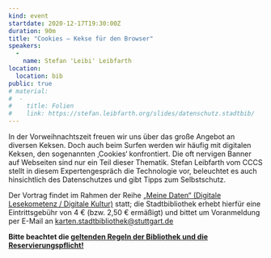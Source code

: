 ```yaml
---
kind: event
startdate: 2020-12-17T19:30:00Z
duration: 90m
title: "Cookies – Kekse für den Browser"
speakers: 
  -
    name: Stefan 'Leibi' Leibfarth
location:
  location: bib
public: true
# material:
#  -
#    title: Folien
#    link: https://stefan.leibfarth.org/slides/datenschutz.stadtbib/
---
```

In der Vorweihnachtszeit freuen wir uns über das große Angebot an diversen Keksen. Doch auch beim Surfen werden wir häufig mit digitalen Keksen, den sogenannten ‚Cookies‘ konfrontiert. Die oft nervigen Banner auf Webseiten sind nur ein Teil dieser Thematik. Stefan Leibfarth vom CCCS stellt in diesem Expertengespräch die Technologie vor, beleuchtet es auch hinsichtlich des Datenschutzes und gibt Tipps zum Selbstschutz.

Der Vortrag findet im Rahmen der Reihe [„Meine Daten“ (Digitale Lesekometenz / Digitale Kultur)](http://www1.stuttgart.de/stadtbuecherei/digitale_lesekompetenz/) statt; die Stadtbibliothek erhebt hierfür eine Eintrittsgebühr von 4 € (bzw. 2,50 € ermäßigt) und bittet um Voranmeldung per E-Mail an karten.stadtbibliothek@stuttgart.de

**Bitte beachtet die [geltenden Regeln der Bibliothek und die Reservierungspflicht!](/2020-06-10-vortragsreihe-coronaregelungen)**

